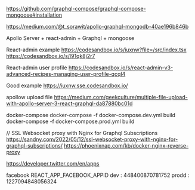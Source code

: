 https://github.com/graphql-compose/graphql-compose-mongoose#installation

https://medium.com/@t_sorawit/apollo-graphql-mongodb-40ae196b846b

Apollo Server + react-admin + Graphql + mongoose


React-admin example
https://codesandbox.io/s/iuxnw?file=/src/index.tsx
https://codesandbox.io/s/l91qk8j2r7

React-admin user profile
https://codesandbox.io/s/react-admin-v3-advanced-recipes-managing-user-profile-qcql4

Good example
https://iuxnw.sse.codesandbox.io/


apollow upload file
https://medium.com/geekculture/multiple-file-upload-with-apollo-server-3-react-graphql-da87880bc01d


docker-compose 
docker-compose -f docker-compose.dev.yml build
docker-compose -f docker-compose.prod.yml build


// SSL Websocket proxy with Nginx for Graphql Subscriptions
https://sandny.com/2022/05/12/ssl-websocket-proxy-with-nginx-for-graphql-subscriptions/
https://phoenixnap.com/kb/docker-nginx-reverse-proxy


https://developer.twitter.com/en/apps



facebook  REACT_APP_FACEBOOK_APPID 
dev   : 448400870781752
prodd : 1227094848056324